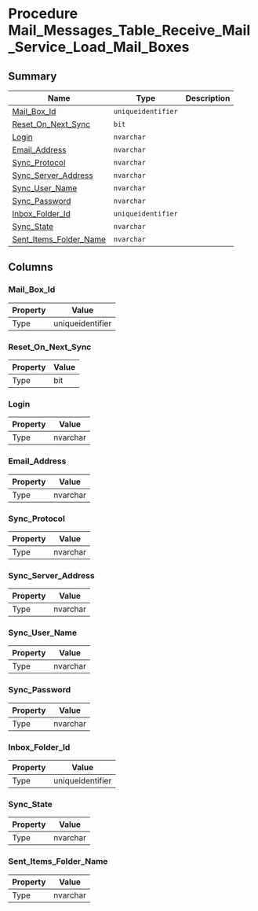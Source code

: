 # Procedure Mail_Messages_Table_Receive_Mail_Service_Load_Mail_Boxes


## Summary

| Name | Type | Description |
| - | - | --- |
|[Mail_Box_Id](#mail_box_id)|`uniqueidentifier` ||
|[Reset_On_Next_Sync](#reset_on_next_sync)|`bit` ||
|[Login](#login)|`nvarchar` ||
|[Email_Address](#email_address)|`nvarchar` ||
|[Sync_Protocol](#sync_protocol)|`nvarchar` ||
|[Sync_Server_Address](#sync_server_address)|`nvarchar` ||
|[Sync_User_Name](#sync_user_name)|`nvarchar` ||
|[Sync_Password](#sync_password)|`nvarchar` ||
|[Inbox_Folder_Id](#inbox_folder_id)|`uniqueidentifier` ||
|[Sync_State](#sync_state)|`nvarchar` ||
|[Sent_Items_Folder_Name](#sent_items_folder_name)|`nvarchar` ||

## Columns

### Mail_Box_Id

| Property | Value |
| - | - |
|Type|uniqueidentifier|

### Reset_On_Next_Sync

| Property | Value |
| - | - |
|Type|bit|

### Login

| Property | Value |
| - | - |
|Type|nvarchar|

### Email_Address

| Property | Value |
| - | - |
|Type|nvarchar|

### Sync_Protocol

| Property | Value |
| - | - |
|Type|nvarchar|

### Sync_Server_Address

| Property | Value |
| - | - |
|Type|nvarchar|

### Sync_User_Name

| Property | Value |
| - | - |
|Type|nvarchar|

### Sync_Password

| Property | Value |
| - | - |
|Type|nvarchar|

### Inbox_Folder_Id

| Property | Value |
| - | - |
|Type|uniqueidentifier|

### Sync_State

| Property | Value |
| - | - |
|Type|nvarchar|

### Sent_Items_Folder_Name

| Property | Value |
| - | - |
|Type|nvarchar|


